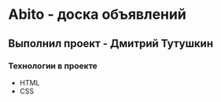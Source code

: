 # Abito - доска объявлений
## Выполнил проект - Дмитрий Тутушкин
### Технологии в проекте
- HTML
- CSS
